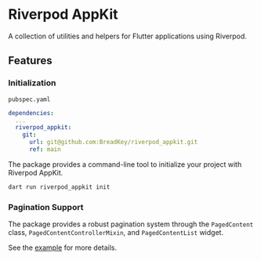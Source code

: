 # Riverpod AppKit

A collection of utilities and helpers for Flutter applications using Riverpod.

## Features

### Initialization
```pubspec.yaml```
```yaml
dependencies:
  ...
  riverpod_appkit:
    git:
      url: git@github.com:BreadKey/riverpod_appkit.git
      ref: main
```

The package provides a command-line tool to initialize your project with Riverpod AppKit.

```bash
dart run riverpod_appkit init
```

### Pagination Support

The package provides a robust pagination system through the `PagedContent` class, `PagedContentControllerMixin`, and `PagedContentList` widget.

See the [example](example) for more details.
